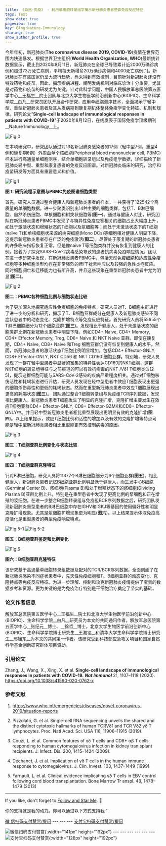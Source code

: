 ```yaml
---
title: 《自然·免疫》 - 利用单细胞转录组学揭示新冠肺炎患者整体免疫反应特征
tags: TeXt
show_date: true
pageview: true
key: Blog:Nature-Immunology
sharing: true
show_author_profile: true
---
```


今年年初，新冠肺炎(__The coronavirus disease 2019, COVID-19__)疫情在世界范围内快速暴发。根据世界卫生组织(__World Health Organization, WHO__)最新统计数据显示，截止到2020年8月11日，新冠肺炎在全球已导致累计近2000万确诊病例和超过73万死亡病例，平均每天新增俞20万确诊病例和4000死亡病例[1]。新冠肺炎在有些国家仍呈大流行趋势，尚未得到有效控制，目前针对新冠肺炎还没有特效药物和疫苗。因此，揭示疾病进程、阐明发病机制对临床诊治十分重要，尤其是对药物和疫苗的研发尤为关键。针对此科学问题，中国人民解放军总医院第五医学中心__王福生__院士团队与北京大学生物医学前沿创新中心(BIOPIC)、生命科学学院__白凡__研究员团队开展合作研究，应用单细胞测序技术，全面揭示了轻中型、重型新冠肺炎患者及其从发病期到康复期机体整体免疫学变化特征、机制和规律。研究论文"__Single-cell landscape of immunological responses in patients with COVID-19__"于2020年8月12日，在线发表于国际免疫学顶级期刊__Nature Immunology__上。

![Fig.0](https://raw.githubusercontent.com/SeadonXing/SeadonXing.github.io/master/docs/assets/images/BlogPictures/NI/Fig.0.png)

在本项研究中，研究团队通过对13名新冠肺炎感染者的17例（轻中型7例，重型4例和康复期6例）外周血单个核细胞(Peripheral blood mononuclear cell, PBMC)样本进行高通量单细胞测序，结合单细胞转录组以及免疫组学数据，详细描绘了新冠肺炎轻中型、重型和康复患者的免疫反应图谱。对新冠肺炎临床的研究，治疗和疫苗研发等方面具有重要意义和价值。

![Fig.1](https://raw.githubusercontent.com/SeadonXing/SeadonXing.github.io/master/docs/assets/images/BlogPictures/NI/Fig.1.png)

__图 1: 研究流程示意图与PBMC免疫图谱细胞类型__

首先，研究人员通过整合健康人和新冠肺炎患者的样本，一共获得了122542个高质量的单细胞数据。进一步聚类识别出14种主要的细胞类群，包括T、B淋巴细胞、自然杀伤细胞、单核细胞和树突状细胞等(__图一__)。通过与健康人对比，研究团队在新冠肺炎患者PBMC中发现了与特异性免疫应答相关的细胞占比大幅度上升，如处于激活状态和增殖状态的T细胞以及浆细胞等；而处于未激活状态下的T细胞(naïve T)和单核细胞状来源的树突细胞(Mono DCs)等细胞相对健康人明显下降，这提示新冠肺炎患者存在广泛的免疫激活(__图二__)。尽管处于康复期的新冠肺炎患者的许多临床指标恢复正常，但是像naïve T等细胞类群并没有恢复到健康人的比例。接着为了探究SARS-CoV-2病毒感染导致的患者抗病毒免疫响应情况，团队在进一步研究中发现，在新冠肺炎患者PBMC中，包括天然免疫细胞和适应性免疫细胞等多种细胞类型均存在非常强烈的I型干扰素响应以及较强的急性炎症反应。同时细胞凋亡和迁移能力也有所升高，并且这些现象在重型新冠肺炎患者中尤为明显(__图二__)。

![Fig.2](https://raw.githubusercontent.com/SeadonXing/SeadonXing.github.io/master/docs/assets/images/BlogPictures/NI/Fig.2.png)

__图二：PBMC各种细胞比例与细胞状态比较__

为了更加深入地探究适应性免疫细胞的免疫特点，研究人员对T、B细胞主群进行了进一步的分析和研究，揭示了T、B细胞亚群成分在健康人及新冠肺炎感染不同症状患者中的动态变化、克隆扩增特点等免疫反应特征。首先研究人员将55655个T淋巴细胞细分为12个细胞亚群(__图三__)。发现相比于健康人，处于未激活状态的细胞类群比例在新冠肺炎患者中明显下降，例如CD4+ Naive, CD4+ Memory, CD4+ Effector Memory, Treg, CD8+ Naive 和 NKT Naive 亚群。即使在康复期，CD4+ Naive, CD8+ Naive 和Treg 细胞亚群仍没有恢复到健康人的水平。然而，新冠肺炎患者的激活状态T细胞比例明显增加，包括CD4+ Effector-GNLY, CD8+ Effector-GNLY, NKT CD56 和 NKT CD160 细胞亚群。特别地，研究人员发现了一群在轻中型患者中显著的富集的特异性表达CD160的NKT细胞，这群NKT细胞的转录组特征与之前报道的可以有效抗病毒的NKT /Vδ1 T细胞类似[2-5]，提示这群细胞可能与SARS-CoV-2感染的疾病严重程度相关。通过对T细胞杀伤活性和耗竭状态进行评估，研究人员发现在轻中型患者中效应T细胞表现出更强的细胞杀伤毒性和更低的耗竭状态。然而在重型新冠肺炎患者中效应T细胞展现出更高的耗竭状态(__图三__)。
团队通过整合T细胞转录组与免疫组TCR序列数据，发现相比健康人，新冠肺炎患者T细胞发生了明显的克隆扩增，克隆扩增主要发生在效应T细胞亚群CD4+ Effector-GNLY, CD8+ Effector-GZMK和CD8+ Effector-GNLY中。并且轻中型新冠肺炎患者相比重型展现出更明显有效的克隆扩增(__图四__)。以上结果提示，效应T细胞比例和活性的增加以及有效的克隆扩增等特点可能是轻中型新冠肺炎患者相比重型能更有效控制病毒的原因。

![Fig.3](https://raw.githubusercontent.com/SeadonXing/SeadonXing.github.io/master/docs/assets/images/BlogPictures/NI/Fig.3.png)

__图三：T细胞亚群比例变化与状态比较__

![Fig.4](https://raw.githubusercontent.com/SeadonXing/SeadonXing.github.io/master/docs/assets/images/BlogPictures/NI/Fig.4.png)

__图四：T细胞亚群克隆特征__

针对B淋巴细胞，研究人员将11377个B淋巴细胞细分为6个细胞亚群(__图五__)。相比健康人，新冠肺炎患者记忆B细胞亚群比例明显低于健康人，而生发中心B细胞(Germinal Center B)、浆细胞(Plasma B)和处于增殖状态下的浆细胞(Dividing Plasma B)亚群比例上升。特别是在重型患者中发现了更高比例的浆细胞和正在增殖的浆细胞。在进一步整合B细胞转录组与免疫组BCR序列数据之后，研究团队发现新冠肺炎重型患者的B淋巴细胞中存在IGHV和IGKJ等基因的使用偏好性和明显克隆扩增现象。尤其是浆细胞扩增现象更为明显(__图六__)。以上结果提示体液免疫高度活化是重型患者的典型免疫响应特点。

![Fig.5-1](https://raw.githubusercontent.com/SeadonXing/SeadonXing.github.io/master/docs/assets/images/BlogPictures/NI/Fig.5-1.png)
![Fig.5-2](https://raw.githubusercontent.com/SeadonXing/SeadonXing.github.io/master/docs/assets/images/BlogPictures/NI/Fig.5-2.png)

__图五：B细胞亚群鉴定和比例变化__

![Fig.6](https://raw.githubusercontent.com/SeadonXing/SeadonXing.github.io/master/docs/assets/images/BlogPictures/NI/Fig.6.png)

__图六：B细胞亚群克隆特征__

该研究基于高通量单细胞转录组数据及配对的TCR/BCR序列数据，全面刻画了在新冠肺炎感染不同症状患者中，先天性免疫细胞和T、B细胞亚群的动态变化、克隆特点等免疫反应特征。为进一步理解、控制和攻克新冠肺炎疫情提供了宝贵的数据参考和资源。更为关键的是为免疫治疗特别是干细胞治疗奠定了坚实的基础。

### __论文作者信息__

解放军总医院第五医学中心__王福生__院士和北京大学生物医学前沿创新中心(BIOPIC)、生命科学学院__白凡__研究员为本文的共同通讯作者。解放军总医院第五医学中心__张纪元__博士、__徐哲__博士，北京大学生物医学前沿创新中心(BIOPIC)、生命科学学院博士研究生__王湘铭__和清华大学生命科学学院博士研究生__邢旭东__为本文的共同第一作者。该研究受到科技部应急攻关项目和国家自然科学基金创新研究群体项目资助。

### __引用论文__

Zhang, J., Wang, X., Xing, X. et al. __Single-cell landscape of immunological responses in patients with COVID-19.__ __*Nat Immunol*__ 21, 1107–1118 (2020). <https://doi.org/10.1038/s41590-020-0762-x>

### __参考文献__

1. https://www.who.int/emergencies/diseases/novel-coronavirus-2019/situation-reports

2. Pizzolato, G. et al. Single-cell RNA sequencing unveils the shared and the distinct cytotoxic hallmarks of human TCRVδ1 and TCR    Vδ2 γδ T lymphocytes. Proc. Natl Acad. Sci. USA 116, 11906–11915 (2019).

3. Couzi, L. et al. Common features of γδ T cells and CD8+ αβ T cells responding to human cytomegalovirus infection in kidney tran    splant recipients. J. Infect. Dis. 200, 1415–1424 (2009).

4. Déchanet, J. et al. Implication of γδ T cells in the human immune response to cytomegalovirus. J. Clin. Invest. 103, 1437–1449     (1999).

5. Farnault, L. et al. Clinical evidence implicating γδ T cells in EBV control following cord blood transplantation. Bone Marrow Tr   anspl. 48, 1478–1479 (2013)

<!--more-->

---

If you like, don't forget to [Follow and Star Me](https://github.com/SeadonXing?tab=stars). :star2:

你的支持就是我的动力。你可以通过以下方式支持我：

[微  信扫码支付赞赏/提问](https://cloud.tsinghua.edu.cn/f/c194e6fe98a64ad3aff5/) --- --- --- [支付宝扫码支付赞赏/提问](https://cloud.tsinghua.edu.cn/f/ba13a434e9b8451e9685/)

![微信扫码支付赞赏](https://raw.githubusercontent.com/SeadonXing/SeadonXing.github.io/master/docs/assets/images/Wechat.jpg "Image@141x192"){:width="141px" height="192px"} --- --- --- --- --- --- ![支付宝扫码支付赞赏](https://raw.githubusercontent.com/SeadonXing/SeadonXing.github.io/master/docs/assets/images/Alipay.jpg "Image@128x192"){:width="128px" height="192px"}
